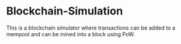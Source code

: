# Blockchain-Simulation
This is a blockchain simulator where transactions can be added to a mempool and can be mined into a block using PoW.
